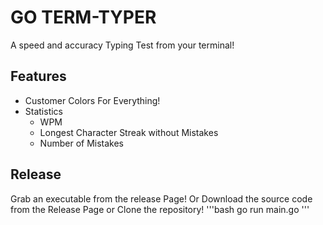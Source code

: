 # GO TERM-TYPER

A speed and accuracy Typing Test from your terminal!

## Features
- Customer Colors For Everything!
- Statistics
  - WPM
  - Longest Character Streak without Mistakes
  - Number of Mistakes

## Release
Grab an executable from the release Page!
Or
Download the source code from the Release Page or Clone the repository!
'''bash
go run main.go
'''
